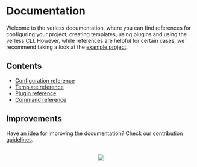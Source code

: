 # Documentation

Welcome to the verless documentation, where you can find references for configuring your project, creating templates,
using plugins and using the verless CLI. However, while references are helpful for certain cases, we recommend taking a
look at the [example project](https://github.com/verless/verless/tree/master/example).

## Contents

* [Configuration reference](https://github.com/verless/verless/blob/master/docs/configuration-reference.md)
* [Template reference](https://github.com/verless/verless/blob/master/docs/template-reference.md)
* [Plugin reference](https://github.com/verless/verless/blob/master/docs/plugin-reference.md)
* [Command reference](https://github.com/verless/verless/blob/master/docs/command-reference.md)

## Improvements

Have an idea for improving the documentation? Check our
[contribution guidelines](https://github.com/verless/verless/blob/master/.github/CONTRIBUTING.md#improving-documentation).

<p align="center">
<br>
<a href="https://github.com/verless/verless"><img src="https://verless.dominikbraun.io/assets/img/icon-light.png"></a>
</p>

